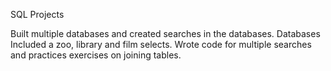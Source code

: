 SQL Projects

Built multiple databases and created searches in the databases. Databases Included a zoo, library and film selects.
Wrote code for multiple searches and practices exercises on joining tables.
